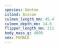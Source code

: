 ```yaml
---
species: Gentoo
island: Biscoe
culmen_length_mm: 45.4
culmen_depth_mm: 14.6
flipper_length_mm: 211
body_mass_g: 4800
sex: FEMALE
---
```

